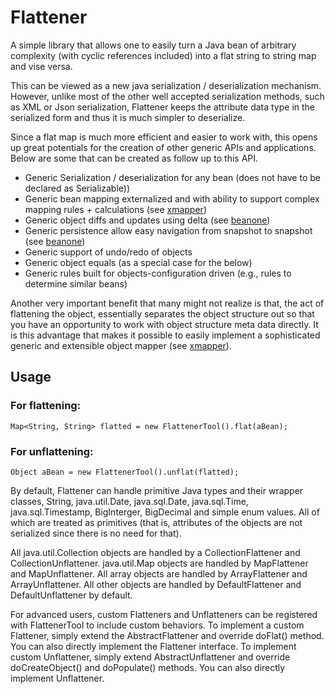 # Flattener

A simple library that allows one to easily turn a Java bean of arbitrary complexity (with cyclic references included) into a flat string to string map and vise versa. 

This can be viewed as a new java serialization / deserialization mechanism. However, unlike most of the other well accepted serialization methods, such as XML or Json serialization, Flattener keeps the attribute data type in the serialized form and thus it is much simpler to deserialize.

Since a flat map is much more efficient and easier to work with, this opens up great potentials for the creation of other generic APIs and applications. Below are some that can be created as follow up to this API.

* Generic Serialization / deserialization for any bean (does not have to be declared as Serializable))
* Generic bean mapping externalized and with ability to support complex mapping rules + calculations (see <a href="https://github.com/beanone/xmapper">xmapper</a>)
* Generic object diffs and updates using delta (see <a href="https://github.com/beanone/beanone">beanone</a>)
* Generic persistence allow easy navigation from snapshot to snapshot (see <a href="https://github.com/beanone/beanone">beanone</a>)
* Generic support of undo/redo of objects
* Generic object equals (as a special case for the below)
* Generic rules built for objects-configuration driven (e.g., rules to determine similar beans)

Another very important benefit that many might not realize is that, the act of flattening the object, essentially separates the object structure out so that you have an opportunity to work with object structure meta data directly. It is this advantage that makes it possible to easily implement a sophisticated generic and extensible object mapper (see <a href="https://github.com/beanone/xmapper">xmapper</a>).

## Usage

### For flattening:

	Map<String, String> flatted = new FlattenerTool().flat(aBean);

### For unflattening:

	Object aBean = new FlattenerTool().unflat(flatted);

By default, Flattener can handle primitive Java types and their wrapper classes, String, java.util.Date, java.sql.Date, java.sql.Time, java.sql.Timestamp, BigInterger, BigDecimal and simple enum values. All of which are treated as primitives (that is, attributes of the objects are not serialized since there is no need for that). 

All java.util.Collection objects are handled by a CollectionFlattener and CollectionUnflattener. java.util.Map objects are handled by MapFlattener and MapUnflattener. All array objects are handled by ArrayFlattener and ArrayUnflattener. All other objects are handled by DefaultFlattener and DefaultUnflattener by default.

For advanced users, custom Flatteners and Unflatteners can be registered with FlattenerTool to include custom behaviors. To implement a custom Flattener, simply extend the AbstractFlattener and override doFlat() method. You can also directly implement the Flattener interface. To implement custom Unflattener, simply extend AbstractUnflattener and override doCreateObject() and doPopulate() methods. You can also directly implement Unflattener.
